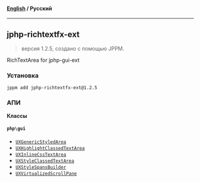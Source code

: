 #### [English](README.md) / **Русский**

---

## jphp-richtextfx-ext
> версия 1.2.5, создано с помощью JPPM.

RichTextArea for jphp-gui-ext

### Установка
```
jppm add jphp-richtextfx-ext@1.2.5
```

### АПИ
**Классы**

#### `php\gui`

- [`UXGenericStyledArea`](https://github.com/jphp-group/jphp-richtextfx-ext/blob/master/api-docs/classes/php/gui/UXGenericStyledArea.ru.md)
- [`UXHighlightClassedTextArea`](https://github.com/jphp-group/jphp-richtextfx-ext/blob/master/api-docs/classes/php/gui/UXHighlightClassedTextArea.ru.md)
- [`UXInlineCssTextArea`](https://github.com/jphp-group/jphp-richtextfx-ext/blob/master/api-docs/classes/php/gui/UXInlineCssTextArea.ru.md)
- [`UXStyleClassedTextArea`](https://github.com/jphp-group/jphp-richtextfx-ext/blob/master/api-docs/classes/php/gui/UXStyleClassedTextArea.ru.md)
- [`UXStyleSpansBuilder`](https://github.com/jphp-group/jphp-richtextfx-ext/blob/master/api-docs/classes/php/gui/UXStyleSpansBuilder.ru.md)
- [`UXVirtualizedScrollPane`](https://github.com/jphp-group/jphp-richtextfx-ext/blob/master/api-docs/classes/php/gui/UXVirtualizedScrollPane.ru.md)